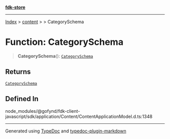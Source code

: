 [**fdk-store**](../../../README.md)
***

[Index](../../../API.md) > [content](../../README.md) > [<internal>](../README.md) > CategorySchema

# Function: CategorySchema

> **CategorySchema**(): [`CategorySchema`](../type-aliases/type-alias.CategorySchema.md)

## Returns

[`CategorySchema`](../type-aliases/type-alias.CategorySchema.md)

## Defined In

node\_modules/@gofynd/fdk-client-javascript/sdk/application/Content/ContentApplicationModel.d.ts:1348

***
Generated using [TypeDoc](https://typedoc.org/) and [typedoc-plugin-markdown](https://www.npmjs.com/package/typedoc-plugin-markdown)
